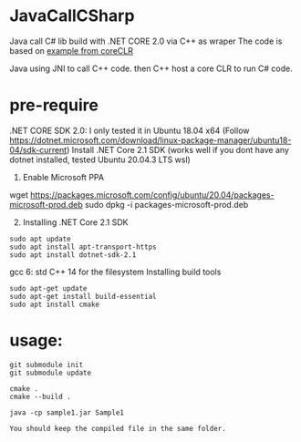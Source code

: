 # JavaCallCSharp
Java call C# lib build with .NET CORE 2.0 via C++ as wraper
The code is based on [example from coreCLR](https://github.com/dotnet/coreclr/tree/master/src/coreclr/hosts/unixcoreruncommon)

Java using JNI to call C++ code. then C++ host a core CLR to run C# code.
# pre-require

.NET CORE SDK 2.0: I only tested it in Ubuntu 18.04 x64 (Follow https://dotnet.microsoft.com/download/linux-package-manager/ubuntu18-04/sdk-current)
Install .NET Core 2.1 SDK (works well if you dont have any dotnet installed, tested  Ubuntu 20.04.3 LTS wsl)

1. Enable Microsoft PPA

wget https://packages.microsoft.com/config/ubuntu/20.04/packages-microsoft-prod.deb 
sudo dpkg -i packages-microsoft-prod.deb

2. Installing .NET Core 2.1 SDK

```
sudo apt update 
sudo apt install apt-transport-https 
sudo apt install dotnet-sdk-2.1 
```

gcc 6: std C++ 14 for the filesystem
Installing build tools

```
sudo apt-get update
sudo apt-get install build-essential
sudo apt install cmake
```

# usage:
```
git submodule init
git submodule update

cmake .
cmake --build . 

java -cp sample1.jar Sample1 
```

`You should keep the compiled file in the same folder.`
